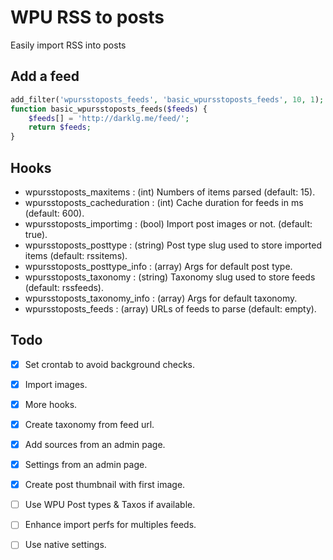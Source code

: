 # WPU RSS to posts

Easily import RSS into posts

Add a feed
---

```php
add_filter('wpursstoposts_feeds', 'basic_wpursstoposts_feeds', 10, 1);
function basic_wpursstoposts_feeds($feeds) {
    $feeds[] = 'http://darklg.me/feed/';
    return $feeds;
}
```


Hooks
---

* wpursstoposts_maxitems : (int) Numbers of items parsed (default: 15).
* wpursstoposts_cacheduration : (int) Cache duration for feeds in ms (default: 600).
* wpursstoposts_importimg : (bool) Import post images or not. (default: true).
* wpursstoposts_posttype : (string) Post type slug used to store imported items (default: rssitems).
* wpursstoposts_posttype_info : (array) Args for default post type.
* wpursstoposts_taxonomy : (string) Taxonomy slug used to store feeds (default: rssfeeds).
* wpursstoposts_taxonomy_info : (array) Args for default taxonomy.
* wpursstoposts_feeds : (array) URLs of feeds to parse (default: empty).


Todo
---

* [x] Set crontab to avoid background checks.
* [x] Import images.
* [x] More hooks.
* [x] Create taxonomy from feed url.
* [x] Add sources from an admin page.
* [x] Settings from an admin page.
* [x] Create post thumbnail with first image.
* [ ] Use WPU Post types & Taxos if available.
* [ ] Enhance import perfs for multiples feeds.
* [ ] Use native settings.

